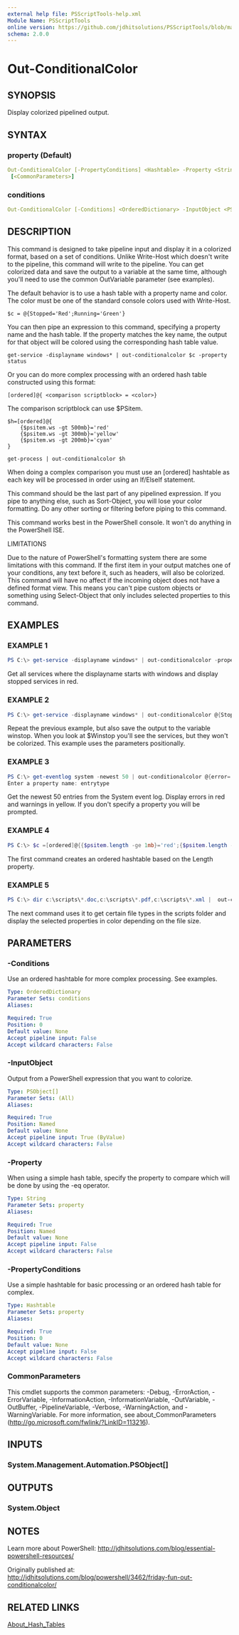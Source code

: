 ```yaml
---
external help file: PSScriptTools-help.xml
Module Name: PSScriptTools
online version: https://github.com/jdhitsolutions/PSScriptTools/blob/master/docs/Out-ConditionalColor.md
schema: 2.0.0
---
```


# Out-ConditionalColor

## SYNOPSIS

Display colorized pipelined output.

## SYNTAX

### property (Default)

```yaml
Out-ConditionalColor [-PropertyConditions] <Hashtable> -Property <String> -InputObject <PSObject[]>
 [<CommonParameters>]
```

### conditions

```yaml
Out-ConditionalColor [-Conditions] <OrderedDictionary> -InputObject <PSObject[]> [<CommonParameters>]
```

## DESCRIPTION

This command is designed to take pipeline input and display it in a colorized format, based on a set of conditions. Unlike Write-Host which doesn't write to the pipeline, this command will write to the pipeline. You can get colorized data and save the output to a variable at the same time, although you'll need to use the common OutVariable parameter (see examples).

The default behavior is to use a hash table with a property name and color. The color must be one of the standard console colors used with Write-Host.

    $c = @{Stopped='Red';Running='Green'}

You can then pipe an expression to this command, specifying a property name and the hash table. If the property matches the key name, the output for that object will be colored using the corresponding hash table value.

    get-service -displayname windows* | out-conditionalcolor $c -property status

Or you can do more complex processing with an ordered hash table constructed using this format:

    [ordered]@{ <comparison scriptblock> = <color>}

The comparison scriptblock can use $PSitem.

    $h=[ordered]@{
        {$psitem.ws -gt 500mb}='red'
        {$psitem.ws -gt 300mb}='yellow'
        {$psitem.ws -gt 200mb}='cyan'
    }

    get-process | out-conditionalcolor $h

When doing a complex comparison you must use an [ordered] hashtable as each key will be processed in order using an If/ElseIf statement.

This command should be the last part of any pipelined expression. If you pipe to anything else, such as Sort-Object, you will lose your color formatting. Do any other sorting or filtering before piping to this command.

This command works best in the PowerShell console. It won't do anything in the PowerShell ISE.

LIMITATIONS

Due to the nature of PowerShell's formatting system there are some limitations with this command. If the first item in your output matches one of your conditions, any text before it, such as headers, will also be colorized. This command will have no affect if the incoming object does not have a defined format view. This means you can't pipe custom objects or something using Select-Object that only includes selected properties to this command.

## EXAMPLES

### EXAMPLE 1

```powershell
PS C:\> get-service -displayname windows* | out-conditionalcolor -propertyconditions @{Stopped='Red'} -property Status
```

Get all services where the displayname starts with windows and display stopped services in red.

### EXAMPLE 2

```powershell
PS C:\> get-service -displayname windows* | out-conditionalcolor @{Stopped='Red'} status -ov winstop
```

Repeat the previous example, but also save the output to the variable winstop. When you look at $Winstop you'll see the services, but they won't be colorized. This example uses the parameters positionally.

### EXAMPLE 3

```powershell
PS C:\> get-eventlog system -newest 50 | out-conditionalcolor @{error='red';warning='yellow'}
Enter a property name: entrytype
```

Get the newest 50 entries from the System event log. Display errors in red and warnings in yellow. If you don't specify a property you will be prompted.

### EXAMPLE 4

```powershell
PS C:\> $c =[ordered]@{{$psitem.length -ge 1mb}='red';{$psitem.length -ge 500KB}='yellow';{$psitem.length -ge 100KB}='cyan'}
```

The first command creates an ordered hashtable based on the Length property.

### EXAMPLE 5

```powershell
PS C:\> dir c:\scripts\*.doc,c:\scripts\*.pdf,c:\scripts\*.xml |  out-conditionalcolor $c
```

The next command uses it to get certain file types in the scripts folder and display the selected properties in color depending on the file size.

## PARAMETERS

### -Conditions

Use an ordered hashtable for more complex processing. See examples.

```yaml
Type: OrderedDictionary
Parameter Sets: conditions
Aliases:

Required: True
Position: 0
Default value: None
Accept pipeline input: False
Accept wildcard characters: False
```

### -InputObject

Output from a PowerShell expression that you want to colorize.

```yaml
Type: PSObject[]
Parameter Sets: (All)
Aliases:

Required: True
Position: Named
Default value: None
Accept pipeline input: True (ByValue)
Accept wildcard characters: False
```

### -Property

When using a simple hash table, specify the property to compare which will be done by using the -eq operator.

```yaml
Type: String
Parameter Sets: property
Aliases:

Required: True
Position: Named
Default value: None
Accept pipeline input: False
Accept wildcard characters: False
```

### -PropertyConditions

Use a simple hashtable for basic processing or an ordered hash table for complex.

```yaml
Type: Hashtable
Parameter Sets: property
Aliases:

Required: True
Position: 0
Default value: None
Accept pipeline input: False
Accept wildcard characters: False
```

### CommonParameters

This cmdlet supports the common parameters: -Debug, -ErrorAction, -ErrorVariable, -InformationAction, -InformationVariable, -OutVariable, -OutBuffer, -PipelineVariable, -Verbose, -WarningAction, and -WarningVariable. For more information, see about_CommonParameters (http://go.microsoft.com/fwlink/?LinkID=113216).

## INPUTS

### System.Management.Automation.PSObject[]

## OUTPUTS

### System.Object

## NOTES

Learn more about PowerShell:
http://jdhitsolutions.com/blog/essential-powershell-resources/

Originally published at: http://jdhitsolutions.com/blog/powershell/3462/friday-fun-out-conditionalcolor/

## RELATED LINKS

[About_Hash_Tables]()
